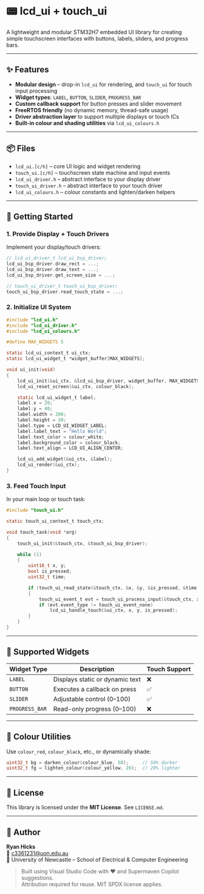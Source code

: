 # 📟 lcd_ui + touch_ui

A lightweight and modular STM32H7 embedded UI library for creating simple touchscreen interfaces with buttons, labels, sliders, and progress bars.

---

## ✨ Features

- **Modular design** – drop-in `lcd_ui` for rendering, and `touch_ui` for touch input processing
- **Widget types**: `LABEL`, `BUTTON`, `SLIDER`, `PROGRESS_BAR`
- **Custom callback support** for button presses and slider movement
- **FreeRTOS friendly** (no dynamic memory, thread-safe usage)
- **Driver abstraction layer** to support multiple displays or touch ICs
- **Built-in colour and shading utilities** via `lcd_ui_colours.h`

---

## 📦 Files

- `lcd_ui.[c/h]` – core UI logic and widget rendering
- `touch_ui.[c/h]` – touchscreen state machine and input events
- `lcd_ui_driver.h` – abstract interface to your display driver
- `touch_ui_driver.h` – abstract interface to your touch driver
- `lcd_ui_colours.h` – colour constants and lighten/darken helpers

---

## 🚀 Getting Started

### 1. Provide Display + Touch Drivers

Implement your display/touch drivers:

```c
// lcd_ui_driver_t lcd_ui_bsp_driver;
lcd_ui_bsp_driver.draw_rect = ...;
lcd_ui_bsp_driver.draw_text = ...;
lcd_ui_bsp_driver.get_screen_size = ...;
```

```c
// touch_ui_driver_t touch_ui_bsp_driver;
touch_ui_bsp_driver.read_touch_state = ...;
```

### 2. Initialize UI System

```c
#include "lcd_ui.h"
#include "lcd_ui_driver.h"
#include "lcd_ui_colours.h"

#define MAX_WIDGETS 5

static lcd_ui_context_t ui_ctx;
static lcd_ui_widget_t *widget_buffer[MAX_WIDGETS];

void ui_init(void)
{
	lcd_ui_init(&ui_ctx, &lcd_ui_bsp_driver, widget_buffer, MAX_WIDGETS);
	lcd_ui_reset_screen(&ui_ctx, colour_black);

	static lcd_ui_widget_t label;
	label.x = 20;
	label.y = 40;
	label.width = 200;
	label.height = 30;
	label.type = LCD_UI_WIDGET_LABEL;
	label.label_text = "Hello World";
	label.text_color = colour_white;
	label.background_color = colour_black;
	label.text_align = LCD_UI_ALIGN_CENTER;

	lcd_ui_add_widget(&ui_ctx, &label);
	lcd_ui_render(&ui_ctx);
}
```

### 3. Feed Touch Input

In your main loop or touch task:

```c
#include "touch_ui.h"

static touch_ui_context_t touch_ctx;

void touch_task(void *arg)
{
	touch_ui_init(&touch_ctx, &touch_ui_bsp_driver);

	while (1)
	{
		uint16_t x, y;
		bool is_pressed;
		uint32_t time;

		if (touch_ui_read_state(&touch_ctx, &x, &y, &is_pressed, &time))
		{
			touch_ui_event_t evt = touch_ui_process_input(&touch_ctx, x, y, is_pressed, time);
			if (evt.event_type != touch_ui_event_none)
				lcd_ui_handle_touch(&ui_ctx, x, y, is_pressed);
		}
	}
}
```

---

## 🧱 Supported Widgets

| Widget Type     | Description                             | Touch Support |
|------------------|-----------------------------------------|----------------|
| `LABEL`         | Displays static or dynamic text         | ❌              |
| `BUTTON`        | Executes a callback on press            | ✅              |
| `SLIDER`        | Adjustable control (0–100)              | ✅              |
| `PROGRESS_BAR`  | Read-only progress (0–100)              | ❌              |

---

## 🎨 Colour Utilities

Use `colour_red`, `colour_black`, etc., or dynamically shade:

```c
uint32_t bg = darken_colour(colour_blue, 50);     // 50% darker
uint32_t fg = lighten_colour(colour_yellow, 20);  // 20% lighter
```

---

## 📄 License

This library is licensed under the **MIT License**. See `LICENSE.md`.

---

## 🧠 Author

**Ryan Hicks**  
📧 c3361231@uon.edu.au  
🏫 University of Newcastle – School of Electrical & Computer Engineering

> Built using Visual Studio Code with ❤️ and Supermaven Copilot suggestions.  
> Attribution required for reuse. MIT SPDX license applies.
